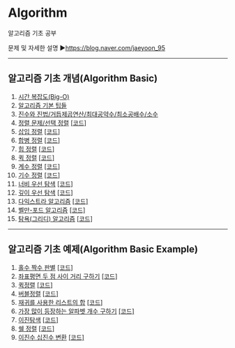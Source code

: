 # Algorithm
알고리즘 기초 공부

문제 및 자세한 설명
▶https://blog.naver.com/jaeyoon_95   

- - -
## 알고리즘 기초 개념(Algorithm Basic)
1. [시간 복잡도(Big-O)](https://blog.naver.com/jaeyoon_95/222227998443)
2. [알고리즘 기본 팁들](https://blog.naver.com/jaeyoon_95/222229444962)
3. [진수와 진법/거듭제곱연산/최대공약수/최소공배수/소수](https://blog.naver.com/jaeyoon_95/222248153848)
4. [정렬 문제/선택 정렬](https://blog.naver.com/jaeyoon_95/222268752780)  [[코드]](https://github.com/jaeyun95/Algorithm/blob/master/basic_code/select_sort.py)
5. [삽입 정렬](https://blog.naver.com/jaeyoon_95/222269820546)  [[코드]](https://github.com/jaeyun95/Algorithm/blob/master/basic_code/insertion_sort.py)
6. [합병 정렬](https://blog.naver.com/jaeyoon_95/222269929064)  [[코드]](https://github.com/jaeyun95/Algorithm/blob/master/basic_code/merge_sort.py)
7. [힙 정렬](https://blog.naver.com/jaeyoon_95/222270874346)  [[코드]](https://github.com/jaeyun95/Algorithm/blob/master/basic_code/heap_sort.py)
8. [퀵 정렬](https://blog.naver.com/jaeyoon_95/222272546376)  [[코드]](https://github.com/jaeyun95/Algorithm/blob/master/basic_code/heap_sort.py)
9. [계수 정렬](https://blog.naver.com/jaeyoon_95/222277827989)  [[코드]](https://github.com/jaeyun95/Algorithm/blob/master/basic_code/counting_sort.py)
10. [기수 정렬](https://blog.naver.com/jaeyoon_95/222277879488)  [[코드]](https://github.com/jaeyun95/Algorithm/blob/master/basic_code/radix_sort.py)
11. [너비 우선 탐색](https://blog.naver.com/jaeyoon_95/222295308676)  [[코드]](https://github.com/jaeyun95/Algorithm/blob/master/basic_code/bfs.py)
12. [깊이 우선 탐색](https://blog.naver.com/jaeyoon_95/222295331645)  [[코드]](https://github.com/jaeyun95/Algorithm/blob/master/basic_code/dfs.py)
13. [다익스트라 알고리즘](https://blog.naver.com/jaeyoon_95/222296289286)  [[코드]](https://github.com/jaeyun95/Algorithm/blob/master/basic_code/dijkstra.py)
14. [벨만-포드 알고리즘](https://blog.naver.com/jaeyoon_95/222297407198)  [[코드]](https://github.com/jaeyun95/Algorithm/blob/master/basic_code/bellman_ford.py)
15. [탐욕(그리디) 알고리즘](https://blog.naver.com/jaeyoon_95/222324921054)  [[코드]](https://github.com/jaeyun95/Algorithm/blob/master/basic_code/greedy.py)

- - -
## 알고리즘 기초 예제(Algorithm Basic Example)
1. [홀수 짝수 판별](https://blog.naver.com/jaeyoon_95/221691259800)  [[코드]](https://github.com/jaeyun95/Algorithm/blob/master/code/day01.py)
2. [좌표평면 두 점 사이 거리 구하기](https://blog.naver.com/jaeyoon_95/221691265343)  [[코드]](https://github.com/jaeyun95/Algorithm/blob/master/code/day02.py)
3. [퀵정렬](https://blog.naver.com/jaeyoon_95/221691282323)  [[코드]](https://github.com/jaeyun95/Algorithm/blob/master/code/day03.py)
4. [버블정렬](https://blog.naver.com/jaeyoon_95/221692194905)  [[코드]](https://github.com/jaeyun95/Algorithm/blob/master/code/day04.py)
5. [재귀를 사용한 리스트의 합](https://blog.naver.com/jaeyoon_95/221693262442)  [[코드]](https://github.com/jaeyun95/Algorithm/blob/master/code/day05.py)
6. [가장 많이 등장하는 알파벳 개수 구하기](https://blog.naver.com/jaeyoon_95/221694309817)  [[코드]](https://github.com/jaeyun95/Algorithm/blob/master/code/day06.py)
7. [이진탐색](https://blog.naver.com/jaeyoon_95/221698971929)  [[코드]](https://github.com/jaeyun95/Algorithm/blob/master/code/day07.py)
8. [쉘 정렬](https://blog.naver.com/jaeyoon_95/221737261452)  [[코드]](https://github.com/jaeyun95/Algorithm/blob/master/code/day08.py)
9. [이진수 십진수 변환](https://blog.naver.com/jaeyoon_95/221753032789)  [[코드]](https://github.com/jaeyun95/Algorithm/blob/master/code/day08.py)

